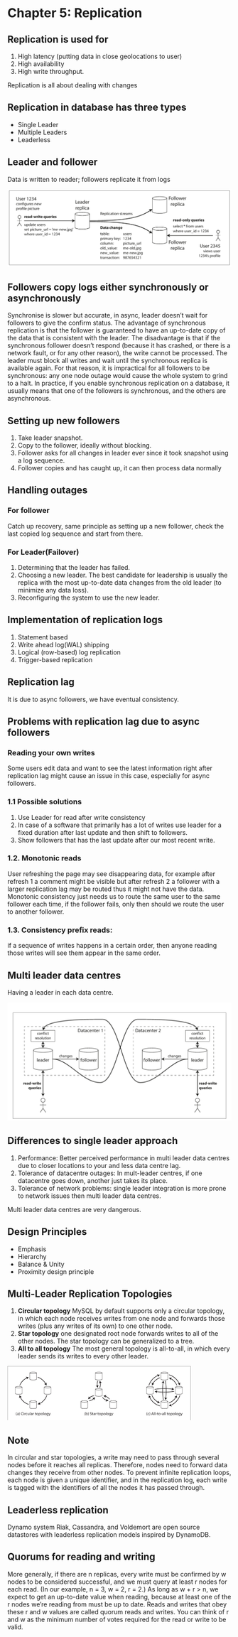 # Chapter 5: Replication

## Replication is used for
1. High latency (putting data in close geolocations to user)
2. High availability
3. High write throughput.

Replication is all about dealing with changes

## Replication in database has three types
-	Single Leader
-	Multiple Leaders
-	Leaderless

## Leader and follower
Data is written to reader; followers replicate it from logs

![Single leader example](../resources/singleleader.png)

## Followers copy logs either synchronously or asynchronously
Synchronise is slower but accurate, in async, leader doesn’t wait for followers to give the confirm status.
The advantage of synchronous replication is that the follower is guaranteed to have an up-to-date copy of the data that is consistent with the leader.
The disadvantage is that if the synchronous follower doesn’t respond (because it has crashed,
or there is a network fault, or for any other reason), the write cannot be processed.
The leader must block all writes and wait until the synchronous replica is available
again.
For that reason, it is impractical for all followers to be synchronous: any one node
outage would cause the whole system to grind to a halt. In practice, if you enable synchronous
replication on a database, it usually means that one of the followers is synchronous,
and the others are asynchronous. 

## Setting up new followers
1. Take leader snapshot.
2. Copy to the follower, ideally without blocking.
3. Follower asks for all changes in leader ever since it took snapshot using a log sequence.
4. Follower copies and has caught up, it can then process data normally

## Handling outages
### For follower
Catch up recovery, same principle as setting up a new follower, check the last copied log sequence and start from there.
### For Leader(Failover)
1. Determining that the leader has failed.
2. Choosing a new leader. The best candidate for
leadership is usually the replica with the most up-to-date data changes from the old leader (to minimize any data loss).
3. Reconfiguring the system to use the new leader.

## Implementation of replication logs
1. Statement based
2. Write ahead log(WAL) shipping
3. Logical (row-based) log replication
4. Trigger-based replication

## Replication lag
It is due to async followers, we have eventual consistency.

## Problems with replication lag due to async followers

### Reading your own writes
Some users edit data and want to see the latest information right after replication lag might cause an issue in this case, especially for async followers.

### 1.1 Possible solutions
1. Use Leader for read after write consistency
2. In case of a software that primarily has a lot of writes use leader for a fixed duration after last update and then shift to followers.
3. Show followers that has the last update after our most recent write.

### 1.2. Monotonic reads
User refreshing the page may see disappearing data, for example after refresh 1 a comment might be visible but after refresh 2 a follower with a larger replication lag may be routed thus it might
not have the data. Monotonic consistency just needs us to route the same user to the
same follower each time, if the follower fails, only then should we route the user to another follower.

### 1.3. Consistency prefix reads:
if a sequence of writes happens in a certain order, then anyone reading those writes will see them appear in the same order.

## Multi leader data centres
Having a leader in each data centre.

![Multi leader example](../resources/multileader.png)

## Differences to single leader approach
1. Performance: Better perceived performance in multi leader data centres due to closer locations to your and less data centre lag.
2. Tolerance of datacentre outages: In mult-leader centres, if one datacentre goes down, another just takes its place.
3. Tolerance of network problems: single leader integration is more  prone to network issues then multi leader data centres.

Multi leader data centres are very dangerous.
## Design Principles
- Emphasis
- Hierarchy
- Balance & Unity
- Proximity design principle

## Multi-Leader Replication Topologies
1. **Circular topology** MySQL by default supports only a circular topology, in which each node receives writes from one node and forwards those writes (plus any writes of its own) to one other node.
2. **Star topology** one designated root node forwards writes to all of the other nodes. The star topology can be generalized to a tree.
3. **All to all topology** The most general topology is all-to-all, in which every leader sends its writes to every other leader.

![Topology example](../resources/topology.png)

## Note
In circular and star topologies, a write may need to pass through several nodes before it reaches all replicas. Therefore, nodes need to forward data changes they receive from other nodes. To prevent infinite replication loops, each node is given a unique identifier, and in the replication log, each write is tagged with the identifiers of all the
nodes it has passed through.

## Leaderless replication
Dynamo system Riak, Cassandra, and Voldemort are open source datastores with leaderless replication models inspired by DynamoDB.

## Quorums for reading and writing
More generally, if there are n replicas, every write must be confirmed by w nodes to be considered successful, and we must query at least r nodes for each read. (In our example, n = 3, w = 2, r = 2.) As long as w + r > n, we expect to get an up-to-date value when reading, because at least one of the r nodes we’re reading from must be up to date. Reads and writes that obey these r and w values are called quorum reads
and writes. You can think of r and w as the minimum number of votes required for the read or write to be valid.










